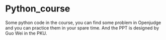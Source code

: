# Python_course
Some python code in the course, you can find some problem in Openjudge and you can practice them in your spare time.
And the PPT is designed by Guo Wei in the PKU.
